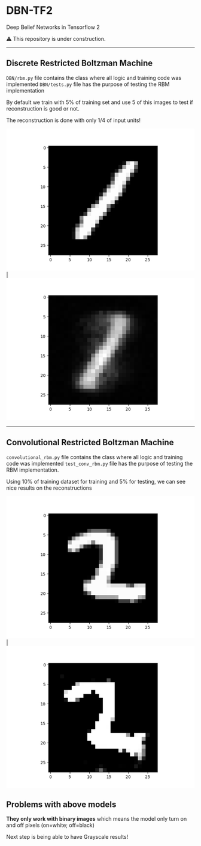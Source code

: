 # DBN-TF2
Deep Belief Networks in Tensorflow 2


⚠️ This repository is under construction.

<hr>

## Discrete Restricted Boltzman Machine
`DBN/rbm.py` file contains the class where all logic and training code was implemented
`DBN/tests.py` file has the purpose of testing the RBM implementation

By default we train with 5% of training set and use 5 of this images to test if reconstruction is  good or not.

The reconstruction is done with only 1/4 of input units!

![Original Image](images/10perc_original_img_train.png) | ![Reconstructed Image](images/10perc_reconstruct_img_train.png)


<hr>

## Convolutional Restricted Boltzman Machine
`convolutional_rbm.py` file contains the class where all logic and training code was implemented
`test_conv_rbm.py` file has the purpose of testing the RBM implementation.

Using 10% of training dataset for training and 5% for testing, we can see nice results on the reconstructions

![Original Image](images/10perc_original_conv_img_train.png) | ![Reconstructed Image](images/10perc_reconstruct_conv_img_train.png)


## Problems with above models

**They only work with binary images** which means the model only turn on and off pixels (on=white; off=black)

Next step is being able to have Grayscale results!